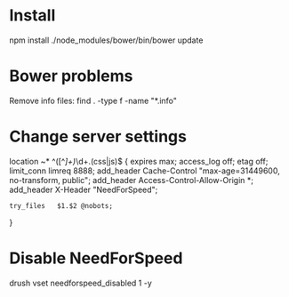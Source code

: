 # Install

npm install
./node_modules/bower/bin/bower update

# Bower problems

Remove info files: find . -type f -name "*.info"

# Change server settings

  location ~* ^([^_]+)_\d+\.(css|js)$ {
    expires    max;
    access_log off;
    etag       off;
    limit_conn limreq 8888;
    add_header Cache-Control "max-age=31449600, no-transform, public";
    add_header Access-Control-Allow-Origin *;
    add_header X-Header "NeedForSpeed";

    try_files   $1.$2 @nobots;
  }

# Disable NeedForSpeed

drush vset needforspeed_disabled 1 -y
